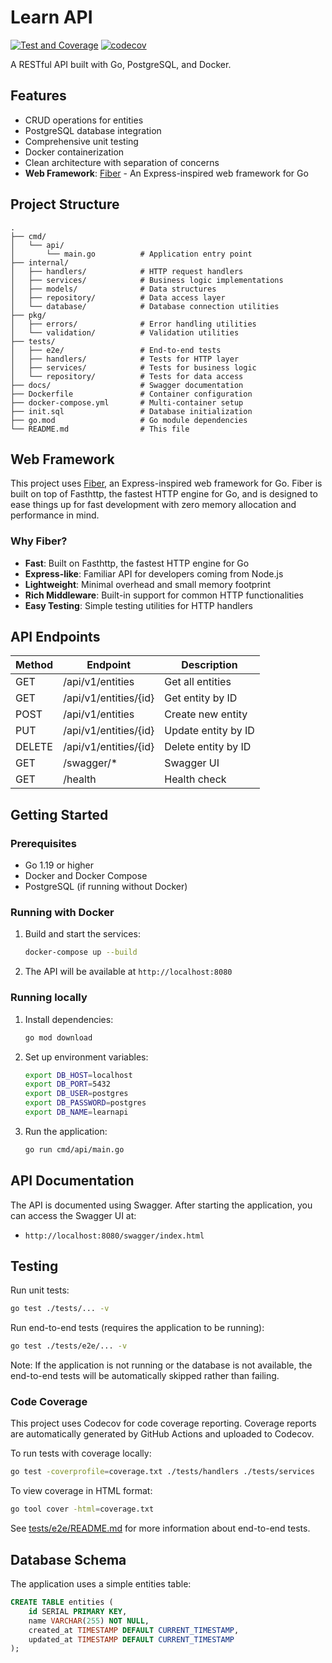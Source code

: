 # Learn API
[![Test and Coverage](https://github.com/chatre7/learn-go-api/actions/workflows/test-coverage.yml/badge.svg)](https://github.com/chatre7/learn-go-api/actions/workflows/test-coverage.yml)
[![codecov](https://codecov.io/gh/chatre7/learn-go-api/branch/main/graph/badge.svg)](https://codecov.io/gh/chatre7/learn-go-api)

A RESTful API built with Go, PostgreSQL, and Docker.

## Features

- CRUD operations for entities
- PostgreSQL database integration
- Comprehensive unit testing
- Docker containerization
- Clean architecture with separation of concerns
- **Web Framework**: [Fiber](https://gofiber.io/) - An Express-inspired web framework for Go

## Project Structure

```
.
├── cmd/
│   └── api/
│       └── main.go          # Application entry point
├── internal/
│   ├── handlers/            # HTTP request handlers
│   ├── services/            # Business logic implementations
│   ├── models/              # Data structures
│   ├── repository/          # Data access layer
│   └── database/            # Database connection utilities
├── pkg/
│   ├── errors/              # Error handling utilities
│   └── validation/          # Validation utilities
├── tests/
│   ├── e2e/                 # End-to-end tests
│   ├── handlers/            # Tests for HTTP layer
│   ├── services/            # Tests for business logic
│   └── repository/          # Tests for data access
├── docs/                    # Swagger documentation
├── Dockerfile               # Container configuration
├── docker-compose.yml       # Multi-container setup
├── init.sql                 # Database initialization
├── go.mod                   # Go module dependencies
└── README.md                # This file
```

## Web Framework

This project uses [Fiber](https://gofiber.io/), an Express-inspired web framework for Go. Fiber is built on top of Fasthttp, the fastest HTTP engine for Go, and is designed to ease things up for fast development with zero memory allocation and performance in mind.

### Why Fiber?

- **Fast**: Built on Fasthttp, the fastest HTTP engine for Go
- **Express-like**: Familiar API for developers coming from Node.js
- **Lightweight**: Minimal overhead and small memory footprint
- **Rich Middleware**: Built-in support for common HTTP functionalities
- **Easy Testing**: Simple testing utilities for HTTP handlers

## API Endpoints

| Method | Endpoint             | Description          |
|--------|----------------------|----------------------|
| GET    | /api/v1/entities     | Get all entities     |
| GET    | /api/v1/entities/{id}| Get entity by ID     |
| POST   | /api/v1/entities     | Create new entity    |
| PUT    | /api/v1/entities/{id}| Update entity by ID  |
| DELETE | /api/v1/entities/{id}| Delete entity by ID  |
| GET    | /swagger/*           | Swagger UI           |
| GET    | /health              | Health check         |

## Getting Started

### Prerequisites

- Go 1.19 or higher
- Docker and Docker Compose
- PostgreSQL (if running without Docker)

### Running with Docker

1. Build and start the services:
   ```bash
   docker-compose up --build
   ```

2. The API will be available at `http://localhost:8080`

### Running locally

1. Install dependencies:
   ```bash
   go mod download
   ```

2. Set up environment variables:
   ```bash
   export DB_HOST=localhost
   export DB_PORT=5432
   export DB_USER=postgres
   export DB_PASSWORD=postgres
   export DB_NAME=learnapi
   ```

3. Run the application:
   ```bash
   go run cmd/api/main.go
   ```

## API Documentation

The API is documented using Swagger. After starting the application, you can access the Swagger UI at:
- `http://localhost:8080/swagger/index.html`

## Testing

Run unit tests:
```bash
go test ./tests/... -v
```

Run end-to-end tests (requires the application to be running):
```bash
go test ./tests/e2e/... -v
```

Note: If the application is not running or the database is not available, the end-to-end tests will be automatically skipped rather than failing.

### Code Coverage

This project uses Codecov for code coverage reporting. Coverage reports are automatically generated by GitHub Actions and uploaded to Codecov.

To run tests with coverage locally:
```bash
go test -coverprofile=coverage.txt ./tests/handlers ./tests/services
```

To view coverage in HTML format:
```bash
go tool cover -html=coverage.txt
```

See [tests/e2e/README.md](tests/e2e/README.md) for more information about end-to-end tests.

## Database Schema

The application uses a simple entities table:

```sql
CREATE TABLE entities (
    id SERIAL PRIMARY KEY,
    name VARCHAR(255) NOT NULL,
    created_at TIMESTAMP DEFAULT CURRENT_TIMESTAMP,
    updated_at TIMESTAMP DEFAULT CURRENT_TIMESTAMP
);
```